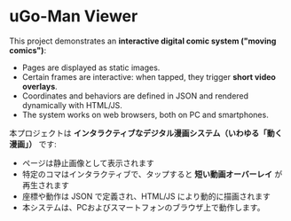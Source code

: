 # uGo-Man Viewer
This project demonstrates an **interactive digital comic system ("moving comics")**:
- Pages are displayed as static images.
- Certain frames are interactive: when tapped, they trigger **short video overlays**.
- Coordinates and behaviors are defined in JSON and rendered dynamically with HTML/JS.
- The system works on  web browsers, both on PC and smartphones.

本プロジェクトは **インタラクティブなデジタル漫画システム（いわゆる「動く漫画」）** です:
- ページは静止画像として表示されます  
- 特定のコマはインタラクティブで、タップすると **短い動画オーバーレイ** が再生されます  
- 座標や動作は JSON で定義され、HTML/JS により動的に描画されます
- 本システムは、PCおよびスマートフォンのブラウザ上で動作します。
